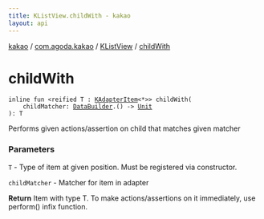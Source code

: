 ```yaml
---
title: KListView.childWith - kakao
layout: api
---
```


<div class='api-docs-breadcrumbs'><a href="../../index.html">kakao</a> / <a href="../index.html">com.agoda.kakao</a> / <a href="index.html">KListView</a> / <a href=".">childWith</a></div>

# childWith

<div class="signature"><code><span class="keyword">inline</span> <span class="keyword">fun </span><span class="symbol">&lt;</span><span class="keyword">reified</span>&nbsp;<span class="identifier">T</span>&nbsp;<span class="symbol">:</span>&nbsp;<a href="../-k-adapter-item/index.html"><span class="identifier">KAdapterItem</span></a><span class="symbol">&lt;</span><span class="identifier">*</span><span class="symbol">&gt;</span><span class="symbol">&gt;</span> <span class="identifier">childWith</span><span class="symbol">(</span><br/>&nbsp;&nbsp;&nbsp;&nbsp;<span class="parameterName" id="com.agoda.kakao.KListView$childWith(kotlin.Function1((com.agoda.kakao.DataBuilder, kotlin.Unit)))/childMatcher">childMatcher</span><span class="symbol">:</span>&nbsp;<a href="../-data-builder/index.html"><span class="identifier">DataBuilder</span></a><span class="symbol">.</span><span class="symbol">(</span><span class="symbol">)</span>&nbsp;<span class="symbol">-&gt;</span>&nbsp;<a href="https://kotlinlang.org/api/latest/jvm/stdlib/kotlin/-unit/index.html"><span class="identifier">Unit</span></a><br/><span class="symbol">)</span><span class="symbol">: </span><span class="identifier">T</span></code></div>

Performs given actions/assertion on child that matches given matcher

### Parameters

<code>T</code> - Type of item at given position. Must be registered via constructor.

<code>childMatcher</code> - Matcher for item in adapter

**Return**
Item with type T. To make actions/assertions on it immediately, use perform() infix function.

